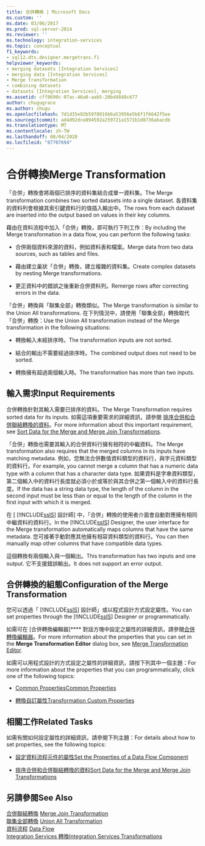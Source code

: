```yaml
---
title: 合併轉換 | Microsoft Docs
ms.custom: ''
ms.date: 03/06/2017
ms.prod: sql-server-2014
ms.reviewer: ''
ms.technology: integration-services
ms.topic: conceptual
f1_keywords:
- sql12.dts.designer.mergetrans.f1
helpviewer_keywords:
- merging datasets [Integration Services]
- merging data [Integration Services]
- Merge transformation
- combining datasets
- datasets [Integration Services], merging
ms.assetid: cff8690c-07ac-46a0-aab5-20bd4848c677
author: chugugrace
ms.author: chugu
ms.openlocfilehash: 7d1d35e92b5978016b6a53956e5b6f1f6642f5ee
ms.sourcegitcommit: ad4d92dce894592a259721a1571b1d8736abacdb
ms.translationtype: MT
ms.contentlocale: zh-TW
ms.lasthandoff: 08/04/2020
ms.locfileid: "87707694"
---
```

# <a name="merge-transformation"></a><span data-ttu-id="80256-102">合併轉換</span><span class="sxs-lookup"><span data-stu-id="80256-102">Merge Transformation</span></span>
  <span data-ttu-id="80256-103">「合併」轉換會將兩個已排序的資料集結合成單一資料集。</span><span class="sxs-lookup"><span data-stu-id="80256-103">The Merge transformation combines two sorted datasets into a single dataset.</span></span> <span data-ttu-id="80256-104">各資料集的資料列會根據其索引鍵資料行的值插入輸出中。</span><span class="sxs-lookup"><span data-stu-id="80256-104">The rows from each dataset are inserted into the output based on values in their key columns.</span></span>  
  
 <span data-ttu-id="80256-105">藉由在資料流程中加入「合併」轉換，即可執行下列工作：</span><span class="sxs-lookup"><span data-stu-id="80256-105">By including the Merge transformation in a data flow, you can perform the following tasks:</span></span>  
  
-   <span data-ttu-id="80256-106">合併兩個資料來源的資料，例如資料表和檔案。</span><span class="sxs-lookup"><span data-stu-id="80256-106">Merge data from two data sources, such as tables and files.</span></span>  
  
-   <span data-ttu-id="80256-107">藉由建立巢狀「合併」轉換，建立複雜的資料集。</span><span class="sxs-lookup"><span data-stu-id="80256-107">Create complex datasets by nesting Merge transformations.</span></span>  
  
-   <span data-ttu-id="80256-108">更正資料中的錯誤之後重新合併資料列。</span><span class="sxs-lookup"><span data-stu-id="80256-108">Remerge rows after correcting errors in the data.</span></span>  
  
 <span data-ttu-id="80256-109">「合併」轉換與「聯集全部」轉換類似。</span><span class="sxs-lookup"><span data-stu-id="80256-109">The Merge transformation is similar to the Union All transformations.</span></span> <span data-ttu-id="80256-110">在下列情況中，請使用「聯集全部」轉換取代「合併」轉換：</span><span class="sxs-lookup"><span data-stu-id="80256-110">Use the Union All transformation instead of the Merge transformation in the following situations:</span></span>  
  
-   <span data-ttu-id="80256-111">轉換輸入未經排序時。</span><span class="sxs-lookup"><span data-stu-id="80256-111">The transformation inputs are not sorted.</span></span>  
  
-   <span data-ttu-id="80256-112">結合的輸出不需要經過排序時。</span><span class="sxs-lookup"><span data-stu-id="80256-112">The combined output does not need to be sorted.</span></span>  
  
-   <span data-ttu-id="80256-113">轉換擁有超過兩個輸入時。</span><span class="sxs-lookup"><span data-stu-id="80256-113">The transformation has more than two inputs.</span></span>  
  
## <a name="input-requirements"></a><span data-ttu-id="80256-114">輸入需求</span><span class="sxs-lookup"><span data-stu-id="80256-114">Input Requirements</span></span>  
 <span data-ttu-id="80256-115">合併轉換針對其輸入需要已排序的資料。</span><span class="sxs-lookup"><span data-stu-id="80256-115">The Merge Transformation requires sorted data for its inputs.</span></span> <span data-ttu-id="80256-116">如需這項重要需求的詳細資訊，請參閱 [排序合併和合併聯結轉換的資料](sort-data-for-the-merge-and-merge-join-transformations.md)。</span><span class="sxs-lookup"><span data-stu-id="80256-116">For more information about this important requirement, see [Sort Data for the Merge and Merge Join Transformations](sort-data-for-the-merge-and-merge-join-transformations.md).</span></span>  
  
 <span data-ttu-id="80256-117">「合併」轉換也需要其輸入的合併資料行擁有相符的中繼資料。</span><span class="sxs-lookup"><span data-stu-id="80256-117">The Merge transformation also requires that the merged columns in its inputs have matching metadata.</span></span> <span data-ttu-id="80256-118">例如，您無法合併數值資料類型的資料行，與字元資料類型的資料行。</span><span class="sxs-lookup"><span data-stu-id="80256-118">For example, you cannot merge a column that has a numeric data type with a column that has a character data type.</span></span> <span data-ttu-id="80256-119">如果資料是字串資料類型，第二個輸入中的資料行長度就必須小於或等於與其合併之第一個輸入中的資料行長度。</span><span class="sxs-lookup"><span data-stu-id="80256-119">If the data has a string data type, the length of the column in the second input must be less than or equal to the length of the column in the first input with which it is merged.</span></span>  
  
 <span data-ttu-id="80256-120">在 [ [!INCLUDE[ssIS](../../../includes/ssis-md.md)] 設計師] 中，「合併」轉換的使用者介面會自動對應擁有相同中繼資料的資料行。</span><span class="sxs-lookup"><span data-stu-id="80256-120">In the [!INCLUDE[ssIS](../../../includes/ssis-md.md)] Designer, the user interface for the Merge transformation automatically maps columns that have the same metadata.</span></span> <span data-ttu-id="80256-121">您可接著手動對應其他擁有相容資料類型的資料行。</span><span class="sxs-lookup"><span data-stu-id="80256-121">You can then manually map other columns that have compatible data types.</span></span>  
  
 <span data-ttu-id="80256-122">這個轉換有兩個輸入與一個輸出。</span><span class="sxs-lookup"><span data-stu-id="80256-122">This transformation has two inputs and one output.</span></span> <span data-ttu-id="80256-123">它不支援錯誤輸出。</span><span class="sxs-lookup"><span data-stu-id="80256-123">It does not support an error output.</span></span>  
  
## <a name="configuration-of-the-merge-transformation"></a><span data-ttu-id="80256-124">合併轉換的組態</span><span class="sxs-lookup"><span data-stu-id="80256-124">Configuration of the Merge Transformation</span></span>  
 <span data-ttu-id="80256-125">您可以透過「 [!INCLUDE[ssIS](../../../includes/ssis-md.md)] 設計師」或以程式設計方式設定屬性。</span><span class="sxs-lookup"><span data-stu-id="80256-125">You can set properties through the [!INCLUDE[ssIS](../../../includes/ssis-md.md)] Designer or programmatically.</span></span>  
  
 <span data-ttu-id="80256-126">如需可在 [合併轉換編輯器]\*\*\*\* 對話方塊中設定之屬性的詳細資訊，請參閱[合併轉換編輯器](../../merge-transformation-editor.md)。</span><span class="sxs-lookup"><span data-stu-id="80256-126">For more information about the properties that you can set in the **Merge Transformation Editor** dialog box, see [Merge Transformation Editor](../../merge-transformation-editor.md).</span></span>  
  
 <span data-ttu-id="80256-127">如需可以用程式設計的方式設定之屬性的詳細資訊，請按下列其中一個主題：</span><span class="sxs-lookup"><span data-stu-id="80256-127">For more information about the properties that you can programmatically, click one of the following topics:</span></span>  
  
-   [<span data-ttu-id="80256-128">Common Properties</span><span class="sxs-lookup"><span data-stu-id="80256-128">Common Properties</span></span>](../../common-properties.md)  
  
-   [<span data-ttu-id="80256-129">轉換自訂屬性</span><span class="sxs-lookup"><span data-stu-id="80256-129">Transformation Custom Properties</span></span>](transformation-custom-properties.md)  
  
## <a name="related-tasks"></a><span data-ttu-id="80256-130">相關工作</span><span class="sxs-lookup"><span data-stu-id="80256-130">Related Tasks</span></span>  
 <span data-ttu-id="80256-131">如需有關如何設定屬性的詳細資訊，請參閱下列主題：</span><span class="sxs-lookup"><span data-stu-id="80256-131">For details about how to set properties, see the following topics:</span></span>  
  
-   [<span data-ttu-id="80256-132">設定資料流程元件的屬性</span><span class="sxs-lookup"><span data-stu-id="80256-132">Set the Properties of a Data Flow Component</span></span>](../set-the-properties-of-a-data-flow-component.md)  
  
-   [<span data-ttu-id="80256-133">排序合併和合併聯結轉換的資料</span><span class="sxs-lookup"><span data-stu-id="80256-133">Sort Data for the Merge and Merge Join Transformations</span></span>](sort-data-for-the-merge-and-merge-join-transformations.md)  
  
## <a name="see-also"></a><span data-ttu-id="80256-134">另請參閱</span><span class="sxs-lookup"><span data-stu-id="80256-134">See Also</span></span>  
 <span data-ttu-id="80256-135">[合併聯結轉換](merge-join-transformation.md) </span><span class="sxs-lookup"><span data-stu-id="80256-135">[Merge Join Transformation](merge-join-transformation.md) </span></span>  
 <span data-ttu-id="80256-136">[聯集全部轉換](union-all-transformation.md) </span><span class="sxs-lookup"><span data-stu-id="80256-136">[Union All Transformation](union-all-transformation.md) </span></span>  
 <span data-ttu-id="80256-137">[資料流程](../data-flow.md) </span><span class="sxs-lookup"><span data-stu-id="80256-137">[Data Flow](../data-flow.md) </span></span>  
 [<span data-ttu-id="80256-138">Integration Services 轉換</span><span class="sxs-lookup"><span data-stu-id="80256-138">Integration Services Transformations</span></span>](integration-services-transformations.md)  
  
  
